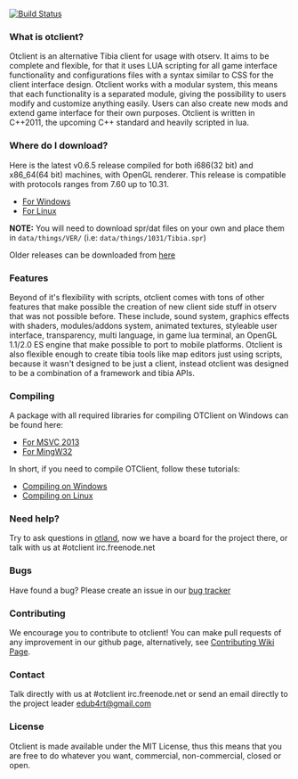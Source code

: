 [![Build Status](https://secure.travis-ci.org/edubart/otclient.svg?branch=master)](http://travis-ci.org/edubart/otclient)
### What is otclient?

Otclient is an alternative Tibia client for usage with otserv. It aims to be complete and flexible,
for that it uses LUA scripting for all game interface functionality and configurations files with a syntax
similar to CSS for the client interface design. Otclient works with a modular system, this means
that each functionality is a separated module, giving the possibility to users modify and customize
anything easily. Users can also create new mods and extend game interface for their own purposes.
Otclient is written in C++2011, the upcoming C++ standard and heavily scripted in lua.

### Where do I download?

Here is the latest v0.6.5 release compiled for both i686(32 bit) and x86_64(64 bit) machines, with OpenGL renderer.
This release is compatible with protocols ranges from 7.60 up to 10.31.

* [For Windows](https://www.dropbox.com/sh/se1okacemoqzjve/XFqFoSKLCg/otclient-win-0.6.5.zip)
* [For Linux](https://www.dropbox.com/sh/se1okacemoqzjve/xKJL7j6vEo/otclient-linux-0.6.5.tar.gz)

**NOTE:** You will need to download spr/dat files on your own and place them in `data/things/VER/` (i.e: `data/things/1031/Tibia.spr`)

Older releases can be downloaded from [here](https://www.dropbox.com/sh/se1okacemoqzjve/-oWK4YFm03)

### Features

Beyond of it's flexibility with scripts, otclient comes with tons of other features that make possible
the creation of new client side stuff in otserv that was not possible before. These include,
sound system, graphics effects with shaders, modules/addons system, animated textures,
styleable user interface, transparency, multi language, in game lua terminal, an OpenGL 1.1/2.0 ES engine that make possible
to port to mobile platforms. Otclient is also flexible enough to
create tibia tools like map editors just using scripts, because it wasn't designed to be just a
client, instead otclient was designed to be a combination of a framework and tibia APIs.

### Compiling

A package with all required libraries for compiling OTClient on Windows can be found here:
* [For MSVC 2013](https://www.dropbox.com/sh/se1okacemoqzjve/dI4ODbq7OT/otclient-msvc13-libs.zip)
* [For MingW32](https://www.dropbox.com/sh/se1okacemoqzjve/UAkRCiGXXR/otclient-libs_mingw32-dwarf2.zip)

In short, if you need to compile OTClient, follow these tutorials:
* [Compiling on Windows](https://github.com/edubart/otclient/wiki/Compiling-on-Windows)
* [Compiling on Linux](https://github.com/edubart/otclient/wiki/Compiling-on-Linux)



### Need help?

Try to ask questions in [otland](http://otland.net/f494/), now we have a board for the project there,
or talk with us at #otclient irc.freenode.net

### Bugs

Have found a bug? Please create an issue in our [bug tracker](https://github.com/edubart/otclient/issues)

### Contributing

We encourage you to contribute to otclient! You can make pull requests of any improvement in our github page, alternatively, see [Contributing Wiki Page](https://github.com/edubart/otclient/wiki/Contributing).

### Contact

Talk directly with us at #otclient irc.freenode.net or send an email directly to the project leader edub4rt@gmail.com

### License

Otclient is made available under the MIT License, thus this means that you are free
to do whatever you want, commercial, non-commercial, closed or open.
